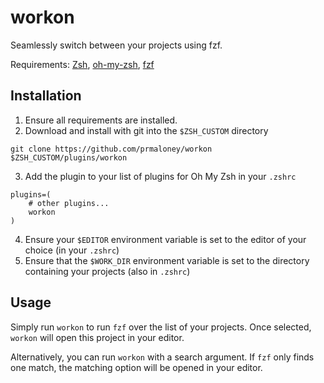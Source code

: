 # workon

Seamlessly switch between your projects using fzf. 

Requirements: [Zsh](https://www.zsh.org/), [oh-my-zsh](https://ohmyz.sh/),
[fzf](https://github.com/junegunn/fzf)

## Installation

1. Ensure all requirements are installed.
2. Download and install with git into the `$ZSH_CUSTOM` directory 
```
git clone https://github.com/prmaloney/workon $ZSH_CUSTOM/plugins/workon
```
3. Add the plugin to your list of plugins for Oh My Zsh in your `.zshrc`
```
plugins=( 
    # other plugins...
    workon
)
```
4. Ensure your `$EDITOR` environment variable is set to the editor of your
   choice (in your `.zshrc`)
5. Ensure that the `$WORK_DIR` environment variable is set to the directory
   containing your projects (also in `.zshrc`)

## Usage
Simply run `workon` to run `fzf` over the list of your projects. Once selected,
`workon` will open this project in your editor.

Alternatively, you can run `workon` with a search argument. If `fzf` only finds
one match, the matching option will be opened in your editor. 

